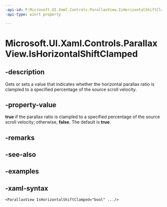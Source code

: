 ```yaml
---
-api-id: P:Microsoft.UI.Xaml.Controls.ParallaxView.IsHorizontalShiftClamped
-api-type: winrt property

---
```

<!-- Property syntax.
public bool IsHorizontalShiftClamped { get;  set; }
-->

# Microsoft.UI.Xaml.Controls.ParallaxView.IsHorizontalShiftClamped


## -description

Gets or sets a value that indicates whether the horizontal parallax ratio is clampled to a specified percentage of the source scroll velocity.


## -property-value

**true** if the parallax ratio is clampled to a specified percentage of the source scroll velocity; otherwise, **false**. The default is **true**.


## -remarks


## -see-also


## -examples


## -xaml-syntax

```xaml
<ParallaxView IsHorizontalShiftClamped="bool" .../>
```



